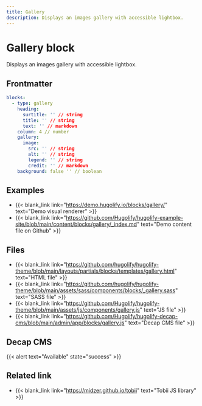 ```yaml
---
title: Gallery
description: Displays an images gallery with accessible lightbox.
---
```


# Gallery block

Displays an images gallery with accessible lightbox.

## Frontmatter

```yml
blocks:
  - type: gallery
    heading:
      surtitle: '' // string
      title: '' // string
      text: '' // markdown
    column: 4 // number
    gallery:
      image:
        src: '' // string
        alt: '' // string
        legend: '' // string
        credit: '' // markdown
    background: false '' // boolean
```

## Examples

- {{< blank_link link="https://demo.hugolify.io/blocks/gallery/" text="Demo visual renderer" >}}
- {{< blank_link link="https://github.com/Hugolify/hugolify-example-site/blob/main/content/blocks/gallery/_index.md" text="Demo content file on Github" >}}

## Files

- {{< blank_link link="https://github.com/hugolify/hugolify-theme/blob/main/layouts/partials/blocks/templates/gallery.html" text="HTML file" >}}
- {{< blank_link link="https://github.com/hugolify/hugolify-theme/blob/main/assets/sass/components/blocks/_gallery.sass" text="SASS file" >}}
- {{< blank_link link="https://github.com/Hugolify/hugolify-theme/blob/main/assets/js/components/gallery.js" text="JS file" >}}
- {{< blank_link link="https://github.com/Hugolify/hugolify-decap-cms/blob/main/admin/app/blocks/gallery.js" text="Decap CMS file" >}}

## Decap CMS

{{< alert text="Available" state="success" >}}

## Related link

- {{< blank_link link="https://midzer.github.io/tobii" text="Tobii JS library" >}}
